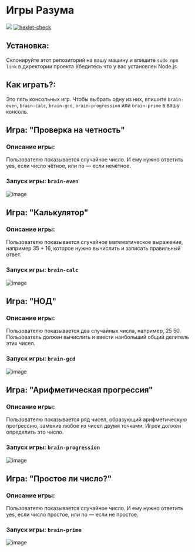 # Игры Разума 

<a href="https://codeclimate.com/github/Moshi231/frontend-project-44/maintainability"><img src="https://api.codeclimate.com/v1/badges/52805e94c8c0351eb573/maintainability" /></a>
[![hexlet-check](https://github.com/Moshi231/frontend-project-44/actions/workflows/hexlet-check.yml/badge.svg)](https://github.com/Moshi231/frontend-project-44/actions/workflows/hexlet-check.yml)

## Установка:

Склонируйте этот репозиторий на вашу машину и впишите `sudo npm link` в директории проекта
Убедитесь что у вас установлен Node.js

## Как играть?:

Это пять консольных игр.
Чтобы выбрать одну из них, впишите `brain-even`, `brain-calc`, `brain-gcd`, `brain-progression` или `brain-prime` в вашу консоль.

## Игра: "Проверка на четность"
### Описание игры:
Пользователю показывается случайное число. И ему нужно ответить yes, если число чётное, или no — если нечётное.
### Запуск игры: __`brain-even`__

![image](https://user-images.githubusercontent.com/120372224/225288685-de702329-76f1-4138-b368-4e416d75af39.png)

## Игра: "Калькулятор"
### Описание игры:
Пользователю показывается случайное математическое выражение, например 35 + 16, которое нужно вычислить и записать правильный ответ.
### Запуск игры: __`brain-calc`__

![image](https://user-images.githubusercontent.com/120372224/225288931-f9815a3b-7b60-48d9-b945-601155cbe7b9.png)


## Игра: "НОД"
### Описание игры:
Пользователю показывается два случайных числа, например, 25 50. Пользователь должен вычислить и ввести наибольший общий делитель этих чисел.
### Запуск игры: __`brain-gcd`__

![image](https://user-images.githubusercontent.com/120372224/225289459-f6c38923-4c60-4a6c-a38d-194ba25125cc.png)


## Игра: "Арифметическая прогрессия"
### Описание игры:
Пользователю показывается ряд чисел, образующий арифметическую прогрессию, заменив любое из чисел двумя точками. Игрок должен определить это число.
### Запуск игры: __`brain-progression`__

![image](https://user-images.githubusercontent.com/120372224/225289710-71f55b79-3134-45f8-826c-c07d20ee3b7f.png)


## Игра: "Простое ли число?"
### Описание игры:
Пользователю показывается случайное число. И ему нужно ответить yes, если число простое, или no — если не простое.
### Запуск игры: __`brain-prime`__

![image](https://user-images.githubusercontent.com/120372224/225289853-77cf4048-d265-45dd-94a1-62b07eefb0c9.png)
